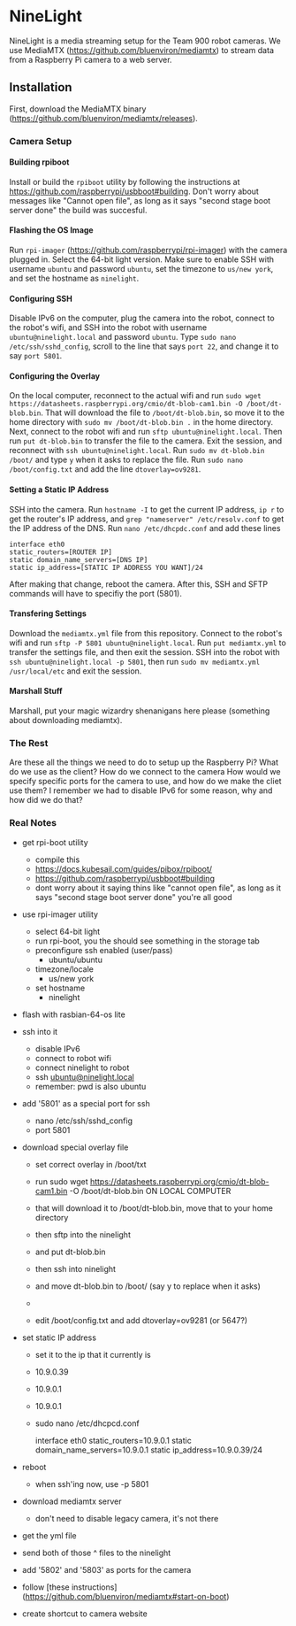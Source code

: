 # NineLight ##

NineLight is a media streaming setup for the Team 900 robot cameras. We use MediaMTX (https://github.com/bluenviron/mediamtx) to stream data from a Raspberry Pi camera to a web server. 

## Installation ##
First, download the MediaMTX binary (https://github.com/bluenviron/mediamtx/releases). 
### Camera Setup ###

#### Building rpiboot ####
Install or build the `rpiboot` utility by following the instructions at https://github.com/raspberrypi/usbboot#building. Don't worry about messages like "Cannot open file", as long as it says "second stage boot server done" the build was succesful. 
#### Flashing the OS Image ####
Run `rpi-imager` (https://github.com/raspberrypi/rpi-imager) with the camera plugged in. Select the 64-bit light version. Make sure to enable SSH with username `ubuntu` and password `ubuntu`, set the timezone to `us/new york`, and set the hostname as `ninelight`. 
#### Configuring SSH ####
Disable IPv6 on the computer, plug the camera into the robot, connect to the robot's wifi, and SSH into the robot with username `ubuntu@ninelight.local` and password `ubuntu`. Type `sudo nano /etc/ssh/sshd_config`, scroll to the line that says `port 22`, and change it to say `port 5801`. 
#### Configuring the Overlay ####
On the local computer, reconnect to the actual wifi and run `sudo wget https://datasheets.raspberrypi.org/cmio/dt-blob-cam1.bin -O /boot/dt-blob.bin`. That will download the file to `/boot/dt-blob.bin`, so move it to the home directory with `sudo mv /boot/dt-blob.bin .` in the home directory. Next, connect to the robot wifi and run `sftp ubuntu@ninelight.local`. Then run `put dt-blob.bin` to transfer the file to the camera. Exit the session, and reconnect with `ssh ubuntu@ninelight.local`. Run `sudo mv dt-blob.bin /boot/` and type `y` when it asks to replace the file. Run `sudo nano /boot/config.txt` and add the line `dtoverlay=ov9281`. 
#### Setting a Static IP Address ####
SSH into the camera. Run `hostname -I` to get the current IP address, `ip r` to get the router's IP address, and `grep "nameserver" /etc/resolv.conf` to get the IP address of the DNS. Run `nano /etc/dhcpdc.conf` and add these lines
```
interface eth0
static_routers=[ROUTER IP]
static domain_name_servers=[DNS IP]
static ip_address=[STATIC IP ADDRESS YOU WANT]/24
```
After making that change, reboot the camera. After this, SSH and SFTP commands will have to specifiy the port (5801). 
#### Transfering Settings ####
Download the `mediamtx.yml` file from this repository. Connect to the robot's wifi and run `sftp -P 5801 ubuntu@ninelight.local`. Run `put mediamtx.yml` to transfer the settings file, and then exit the session. SSH into the robot with `ssh ubuntu@ninelight.local -p 5801`, then run `sudo mv mediamtx.yml /usr/local/etc` and exit the session.
#### Marshall Stuff ####
Marshall, put your magic wizardry shenanigans here please (something about downloading mediamtx).

### The Rest ###
Are these all the things we need to do to setup up the Raspberry Pi?
What do we use as the client? How do we connect to the camera
How would we specify specific ports for the camera to use, and how do we make the cliet use them?
I remember we had to disable IPv6 for some reason, why and how did we do that?

### Real Notes ###
- get rpi-boot utility
    - compile this
    - https://docs.kubesail.com/guides/pibox/rpiboot/
    - https://github.com/raspberrypi/usbboot#building
    - dont worry about it saying thins like "cannot open file", as long as it says "second stage boot server done" you're all good
- use rpi-imager utility
    - select 64-bit light
    - run rpi-boot, you the should see something in the storage tab
    - preconfigure ssh enabled (user/pass)
        - ubuntu/ubuntu
    - timezone/locale
        - us/new york
    - set hostname
        - ninelight
- flash with rasbian-64-os lite
- ssh into it
    - disable IPv6
    - connect to robot wifi
    - connect ninelight to robot
    - ssh ubuntu@ninelight.local
    - remember: pwd is also ubuntu
- add '5801' as a special port for ssh
    - nano /etc/ssh/sshd_config
    - port 5801
- download special overlay file
    - set correct overlay in /boot/txt
    - run sudo wget https://datasheets.raspberrypi.org/cmio/dt-blob-cam1.bin -O /boot/dt-blob.bin ON LOCAL COMPUTER
    - that will download it to /boot/dt-blob.bin, move that to your home directory
    - then sftp into the ninelight
    - and put dt-blob.bin 
    - then ssh into ninelight
    - and move dt-blob.bin to /boot/ (say y to replace when it asks)
    -   

    - edit /boot/config.txt and add dtoverlay=ov9281 (or 5647?)
- set static IP address
    - set it to the ip that it currently is
    - 10.9.0.39
    - 10.9.0.1
    - 10.9.0.1
    - sudo nano /etc/dhcpcd.conf

        interface eth0
        static_routers=10.9.0.1
        static domain_name_servers=10.9.0.1
        static ip_address=10.9.0.39/24


- reboot
    - when ssh'ing now, use -p 5801
- download mediamtx server
    - don't need to disable legacy camera, it's not there
- get the yml file
- send both of those ^ files to the ninelight
- add '5802' and '5803' as ports for the camera
- follow [these instructions] (https://github.com/bluenviron/mediamtx#start-on-boot)
- create shortcut to camera website


